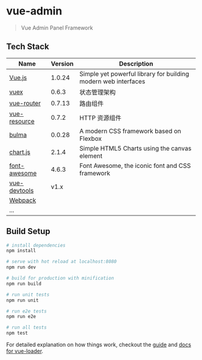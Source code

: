 # vue-admin

> Vue Admin Panel Framework

## Tech Stack

| Name | Version | Description |  
| --- | --- | --- |  
| [Vue.js][] | 1.0.24 | Simple yet powerful library for building modern web interfaces |  
| [vuex][] | 0.6.3 | 状态管理架构 |  
| [vue-router][] | 0.7.13 | 路由组件 |  
| [vue-resource][] | 0.7.2 | HTTP 资源组件 |  
| [bulma][] | 0.0.28 | A modern CSS framework based on Flexbox |  
| [chart.js][] | 2.1.4 | Simple HTML5 Charts using the canvas element |  
| [font-awesome][] | 4.6.3 | Font Awesome, the iconic font and CSS framework |  
| [vue-devtools][]| v1.x     |           |
| [Webpack][]   |          |           |
| ... |  |  |  

## Build Setup

``` bash
# install dependencies
npm install

# serve with hot reload at localhost:8080
npm run dev

# build for production with minification
npm run build

# run unit tests
npm run unit

# run e2e tests
npm run e2e

# run all tests
npm test
```

For detailed explanation on how things work, checkout the [guide](http://vuejs-templates.github.io/webpack/) and [docs for vue-loader](http://vuejs.github.io/vue-loader).

[Vue.js]: http://vuejs.org
[vuex]: https://github.com/vuejs/vuex
[vue-router]: https://github.com/vuejs/vue-router
[vue-resource]: https://github.com/vuejs/vue-resource
[vue-devtools]: https://github.com/vuejs/vue-devtools
[Bulma]: http://bulma.io
[chart.js]: http://www.chartjs.org
[font-awesome]: http://fontawesome.io
[Webpack]: https://webpack.github.io
